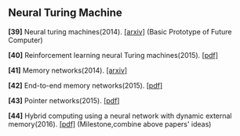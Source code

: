 **Neural Turing Machine**
----------------------------

**[39]** Neural turing machines(2014). [[arxiv]](http://arxiv.org/pdf/1410.5401.pdf) (Basic Prototype of Future Computer)

**[40]** Reinforcement learning neural Turing machines(2015). [[pdf]](https://pdfs.semanticscholar.org/f10e/071292d593fef939e6ef4a59baf0bb3a6c2b.pdf)

**[41]** Memory networks(2014). [[arxiv]](http://arxiv.org/pdf/1410.3916)

**[42]** End-to-end memory networks(2015). [[pdf]](http://papers.nips.cc/paper/5846-end-to-end-memory-networks.pdf)

**[43]** Pointer networks(2015). [[pdf]](http://papers.nips.cc/paper/5866-pointer-networks.pdf)

**[44]** Hybrid computing using a neural network with dynamic external memory(2016). [[pdf]](https://www.dropbox.com/s/0a40xi702grx3dq/2016-graves.pdf) (Milestone,combine above papers' ideas)

